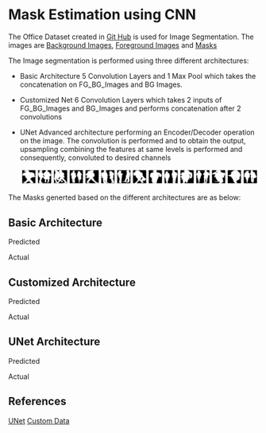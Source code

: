 # Mask Estimation using CNN

The Office Dataset created in [Git Hub](https://github.com/Anjalichimnani/EVA4_Custom_Data) is used for Image Segmentation. The images are [Background Images](https://github.com/Anjalichimnani/EVA4_Custom_Data/blob/master/reference_images/bg_images.png), [Foreground Images](https://github.com/Anjalichimnani/EVA4_Custom_Data/blob/master/reference_images/fg_images.png) and [Masks](https://github.com/Anjalichimnani/EVA4_Custom_Data/blob/master/reference_images/mask_images.png)

The Image segmentation is performed using three different architectures: 
* Basic Architecture
    5 Convolution Layers and 1 Max Pool which takes the concatenation on FG_BG_Images and BG Images. 

* Customized Net 
    6 Convolution Layers which takes 2 inputs of FG_BG_Images and BG_Images and performs concatenation after 2 convolutions
    
* UNet
    Advanced architecture performing an Encoder/Decoder operation on the image. The convolution is performed and to obtain the output, upsampling combining the features at same levels is performed and consequently, convoluted to desired channels
    
    ![UNet](https://github.com/Anjalichimnani/EVA4_Custom_Data/blob/master/reference_images/mask_images.png)
    
The Masks generted based on the different architectures are as below: 

## Basic Architecture
Predicted

Actual

## Customized Architecture
Predicted

Actual

## UNet Architecture
Predicted

Actual

## References
[UNet](https://towardsdatascience.com/u-net-b229b32b4a71)
[Custom Data](https://github.com/Anjalichimnani/EVA4_Custom_Data)